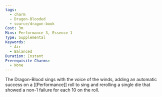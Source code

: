 ```yaml
---
tags:
  - charm
  - Dragon-Blooded
  - source/dragon-book
Cost: 3m
Mins: Performance 3, Essence 1
Type: Supplemental
Keywords:
  - Air
  - Balanced
Duration: Instant
Prerequisite Charms:
  - None
---
```

The Dragon-Blood sings with the voice of the winds, adding an automatic success on a [[Performance]] roll to sing and rerolling a single die that showed a non-1 failure for each 10 on the roll.